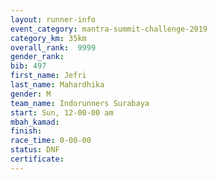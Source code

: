 ```yaml
---
layout: runner-info 
event_category: mantra-summit-challenge-2019 
category_km: 35km 
overall_rank:  9999
gender_rank: 
bib: 497
first_name: Jefri
last_name: Mahardhika
gender: M
team_name: Indorunners Surabaya
start: Sun, 12-00-00 am
mbah_kamad: 
finish: 
race_time: 0-00-00
status: DNF
certificate: 
---
```

